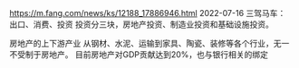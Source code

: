 

https://m.fang.com/news/ks/12188_17886946.html
2022-07-16
三驾马车：
出口、消费、投资
投资分三块，房地产投资、制造业投资和基础设施投资。

房地产的上下游产业
从钢材、水泥、运输到家具、陶瓷、装修等各个行业，无一不受制于房地产。
目前房地产对GDP贡献达到20%，也与银行相关的绑定